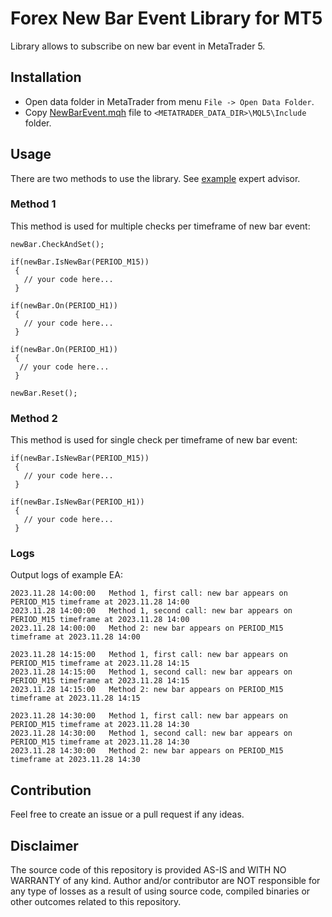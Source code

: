 # Forex New Bar Event Library for MT5
Library allows to subscribe on new bar event in MetaTrader 5.

## Installation
- Open data folder in MetaTrader from menu `File -> Open Data Folder`.
- Copy [NewBarEvent.mqh](MQL5/Include/NewBarEvent.mqh) file to `<METATRADER_DATA_DIR>\MQL5\Include` folder.

## Usage
There are two methods to use the library. See [example](MQL5/Experts/NBETestEA.mq5) expert advisor.

### Method 1
This method is used for multiple checks per timeframe of new bar event:
```mql5
newBar.CheckAndSet();

if(newBar.IsNewBar(PERIOD_M15))
 {
   // your code here...
 }

if(newBar.On(PERIOD_H1))
 {
   // your code here...
 }

if(newBar.On(PERIOD_H1))
 {
  // your code here...
 }

newBar.Reset();
```

### Method 2
This method is used for single check per timeframe of new bar event:
```mql5
if(newBar.IsNewBar(PERIOD_M15))
 {
   // your code here...
 }

if(newBar.IsNewBar(PERIOD_H1))
 {
   // your code here...
 }
```

### Logs
Output logs of example EA:
```
2023.11.28 14:00:00   Method 1, first call: new bar appears on PERIOD_M15 timeframe at 2023.11.28 14:00
2023.11.28 14:00:00   Method 1, second call: new bar appears on PERIOD_M15 timeframe at 2023.11.28 14:00
2023.11.28 14:00:00   Method 2: new bar appears on PERIOD_M15 timeframe at 2023.11.28 14:00

2023.11.28 14:15:00   Method 1, first call: new bar appears on PERIOD_M15 timeframe at 2023.11.28 14:15
2023.11.28 14:15:00   Method 1, second call: new bar appears on PERIOD_M15 timeframe at 2023.11.28 14:15
2023.11.28 14:15:00   Method 2: new bar appears on PERIOD_M15 timeframe at 2023.11.28 14:15

2023.11.28 14:30:00   Method 1, first call: new bar appears on PERIOD_M15 timeframe at 2023.11.28 14:30
2023.11.28 14:30:00   Method 1, second call: new bar appears on PERIOD_M15 timeframe at 2023.11.28 14:30
2023.11.28 14:30:00   Method 2: new bar appears on PERIOD_M15 timeframe at 2023.11.28 14:30
```

## Contribution
Feel free to create an issue or a pull request if any ideas.

## Disclaimer
The source code of this repository is provided AS-IS and WITH NO WARRANTY of any kind.
Author and/or contributor are NOT responsible for any type of losses as a result of using source code, 
compiled binaries or other outcomes related to this repository.
